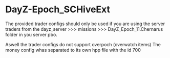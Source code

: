 DayZ-Epoch_SCHiveExt
====================


The provided trader configs should only be used if you are using the server traders from the
dayz_server >>> missions >>> DayZ_Epoch_11.Chernarus folder in you server pbo.

Aswell the trader configs do not support overpoch (overwatch items)
The money config whas separated to its own hpp file with the id 700
